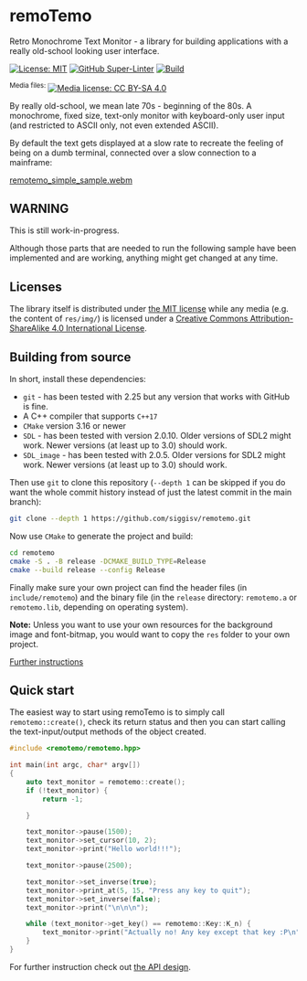 # remoTemo
Retro Monochrome Text Monitor - a library for building applications with a
really old-school looking user interface.

[![License: MIT](https://img.shields.io/badge/License-MIT-green.svg)][mit]
[![GitHub Super-Linter](https://github.com/siggisv/remotemo/actions/workflows/super-linter.yml/badge.svg?branch=main)](https://github.com/siggisv/remotemo/actions/workflows/super-linter.yml)
[![Build](https://github.com/siggisv/remotemo/actions/workflows/cmake.yml/badge.svg?branch=main)](https://github.com/siggisv/remotemo/actions/workflows/cmake.yml)

<sup>Media files:</sup>
[![Media license: CC BY-SA 4.0][cc-by-sa-shield]][cc-by-sa]

By really old-school, we mean late 70s - beginning of the 80s. A monochrome,
fixed size, text-only monitor with keyboard-only user input (and restricted to
ASCII only, not even extended ASCII).

By default the text gets displayed at a slow rate to recreate the feeling of
being on a dumb terminal, connected over a slow connection to a mainframe:

[remotemo_simple_sample.webm](https://github.com/siggisv/remotemo/assets/5704941/bf79a37e-5e7b-4056-abe0-69efb158f183)

## WARNING
This is still work-in-progress.

Although those parts that are needed to run the following sample have been
implemented and are working, anything might get changed at any time.

## Licenses

The library itself is distributed under [the MIT license][mit] while any media
(e.g. the content of `res/img/`) is licensed under a
[Creative Commons Attribution-ShareAlike 4.0 International License][cc-by-sa].

## Building from source

In short, install these dependencies:

- `git` - has been tested with 2.25 but any version that works with GitHub is
  fine.
- A C++ compiler that supports `C++17`
- `CMake` version 3.16 or newer
- `SDL` - has been tested with version 2.0.10. Older versions of SDL2 might
  work. Newer versions (at least up to 3.0) should work.
- `SDL_image` - has been tested with 2.0.5. Older versions for SDL2 might
  work. Newer versions (at least up to 3.0) should work.

Then use `git` to clone this repository (`--depth 1` can be skipped if you do
want the whole commit history instead of just the latest commit in the main
branch):

```sh
git clone --depth 1 https://github.com/siggisv/remotemo.git
```

Now use `CMake` to generate the project and build:

```sh
cd remotemo
cmake -S . -B release -DCMAKE_BUILD_TYPE=Release
cmake --build release --config Release
```

Finally make sure your own project can find the header files (in
`include/remotemo`) and the binary file (in the `release` directory:
`remotemo.a` or `remotemo.lib`, depending on operating system).

**Note:**
Unless you want to use your own resources for the background image and
font-bitmap, you would want to copy the `res` folder to your own project.

[Further instructions](docs/compiling.md)

## Quick start

The easiest way to start using remoTemo is to simply call
`remotemo::create()`, check its return status and then you can start
calling the text-input/output methods of the object created.

```cpp
#include <remotemo/remotemo.hpp>

int main(int argc, char* argv[])
{
    auto text_monitor = remotemo::create();
    if (!text_monitor) {
        return -1;

    }

    text_monitor->pause(1500);
    text_monitor->set_cursor(10, 2);
    text_monitor->print("Hello world!!!");

    text_monitor->pause(2500);

    text_monitor->set_inverse(true);
    text_monitor->print_at(5, 15, "Press any key to quit");
    text_monitor->set_inverse(false);
    text_monitor->print("\n\n\n");

    while (text_monitor->get_key() == remotemo::Key::K_n) {
        text_monitor->print("Actually no! Any key except that key :P\n");
    }
}
```

For further instruction check out [the API design](docs/API_design.md).

[mit]: https://opensource.org/licenses/MIT
[cc-by-sa]: http://creativecommons.org/licenses/by-sa/4.0/
[cc-by-sa-shield]: https://img.shields.io/badge/License-CC%20BY--SA%204.0-lightgrey.svg
